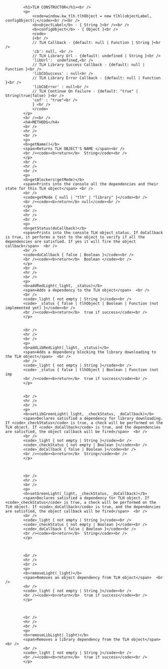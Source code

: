 
            <h1>TLH CONSTRUCTOR</h1><br />
            <p>
                <code>window.kw_tlh.tlhObject = new tlhl(objectLabel, configObject);</code><br /><br />
                <b>objectLabel</b> - { String }<br /><br />
                <b>configObject</b> - { Object }<br />
                <code>
                {<br />
                // TLH Callback - {default: null | Function | String }<br />
                'cb': null, <br />
                // TLH Library Url - {default: undefined | String }<br />
                'libUrl':  undefined,<br />
                // TLH Library Success Callback - {default: null | Function }<br />
                'libCbSuccess' : null<br />
                // TLH Library Error Callback - {default: null | Function }<br />
                'libCbError' : null<br />
                // TLH Continue On Failure - {default: "true" | String(true|false) }<br />
                'cof' : "true"<br />
                } <br />
                </code>
            </p>
            <br /><br />
            <h4>METHODS</h4>
            <br />
            <hr />
            <br />
            <p>
            <b>getName()</b>
            <span>Returns TLH OBJECT'S NAME </span><br />
            <br /><code><b>return</b>  String</code><br />
            </p>
            <br />
            <hr />
            <br />
            <p>
            <b>getBlockers(getMode)</b>
            <span>Prints into the console all the dependencies and their state for this TLH object</span> <br />
            <br />                
            <code>getMode { null | "tlh" | "library" }</code><br />
            <br /><code><b>return</b> null</code><br />
            </p>
            <br />
            <hr />
            <br />
            <p>
            <b>getStatus(doCallback)</b>
            <span>Prints into the console TLH object status. If doCallback is true, it performs a test to the object to verify if all the dependencies are satisfied. If yes it will fire the object callback</span>  <br />   
            <br />
            <code>doCallback { false | Boolean }</code><br />
            <br /><code><b>return</b>  Boolean </code><br />
            </p>
            <br />
            <hr />
            <br />
            <p>
            <b>addRedLight(_light, _status)</b>
            <span>Adds a dependency to the TLH object</span>  <br />   
            <br />
            <code>_light { not empty | String }</code><br />
            <code> _status { false | tlhObject | Boolean | Function (not implemented yet) }</code><br />
            <br /><code><b>return</b>  true if success</code><br />
            </p>


            <br />
            <hr />
            <br />
            <p>
            <b>addLibRedLight(_light, _status)</b>
            <span>Adds a dependency blocking the library downloading to the TLH object</span>  <br />   
            <br />
            <code>_light { not empty | String }</code><br />
            <code> _status { false | tlhObject | Boolean | Function (not imp
            <br /><code><b>return</b>  true if success</code><br />
            </p>


            <br />
            <hr />
            <br />
            <p>
            <b>setLibGreenLight(_light, _checkStatus, _doCallback)</b>
            <span>Declares satisfied a dependency for library downloading. If <code>_checkStatus</code> is true, a check will be performed on the TLH object. If <code>_doCallback</code> is true, and the dependencies are satisfied, the object callback will be fired</span>  <br />   
            <br />
            <code>_light { not empty | String }</code><br />
            <code>_checkStatus { not empty | Boolean }</code><br />
            <code>_doCallback { false | Boolean }</code><br />
            <br /><code><b>return</b>  String</code><br />
            </p>



            <br />
            <hr />
            <br />
            <p>
            <b>setGreenLight(_light, _checkStatus, _doCallback)</b>
            <span>Declares satisfied a dependency for TLH object. If <code>_checkStatus</code> is true, a check will be performed on the TLH object. If <code>_doCallback</code> is true, and the dependencies are satisfied, the object callback will be fired</span>  <br />   
            <br />
            <code>_light { not empty | String }</code><br />
            <code>_checkStatus { not empty | Boolean }</code><br />
            <code>_doCallback { false | Boolean }</code><br />
            <br /><code><b>return</b>  String</code><br />
            </p>



            <br />
            <hr />
            <br />
            <p>
            <b>removeLight(_light)</b>
            <span>Removes an object dependency from TLH object</span>  <br />   
            <br />
            <code>_light { not empty | String }</code><br />
            <br /><code><b>return</b>  true if success</code><br />
            </p>



            <br />
            <hr />
            <br />
            <p>
            <b>removeLibLight(_light)</b>
            <span>Removes a library dependency from the TLH object</span>  <br />   
            <br />
            <code>_light { not empty | String }</code><br />
            <br /><code><b>return</b>  true if success</code><br />
            </p>
